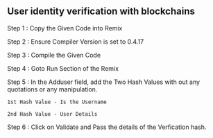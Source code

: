 ## User identity verification with blockchains

Step 1 : Copy the Given Code into Remix

Step 2 : Ensure Compiler Version is set to 0.4.17

Step 3 : Compile the Given Code

Step 4 : Goto Run Section of the Remix

Step 5 : In the Adduser field, add the Two Hash Values with out any quotations or any manipulation.

    1st Hash Value - Is the Username

    2nd Hash Value - User Details

Step 6 : Click on Validate and Pass the details of the Verfication hash.
